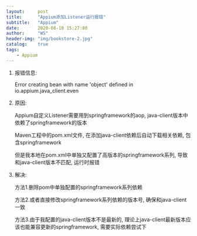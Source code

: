 ```yaml
---
layout:     post
title:      "Appium添加Listener运行报错"
subtitle:   "Appium"
date:       2020-08-10 15:27:00
author:     "WS"
header-img: "img/bookstore-2.jpg"
catalog:    true
tags:
    - Appium
---
```


1. 报错信息:

   Error creating bean with name 'object' defined in io.appium.java_client.even

 

2. 原因:

   Appium自定义Listener需要用到springframework的aop, java-client版本中依赖了springframework的版本

   Maven工程中的pom.xml文件, 在添加java-client依赖后自动下载相关依赖, 包含springframework

   但是我本地在pom.xml中单独又配置了高版本的springframework系列, 导致和java-client版本不匹配, 运行时报错

    

3. 解决:

   方法1.删除pom中单独配置的springframework系列依赖

   方法2.或者直接修改springframework系列依赖的版本号, 确保和java-client一致

   方法3.由于我配置的java-client版本不是最新的, 理论上java-client最新版本应该也能兼容更新的springframework, 需要实际依赖尝试下
